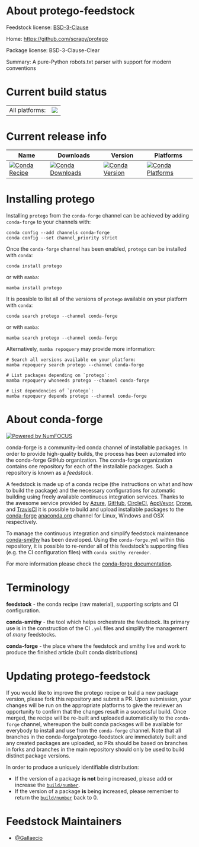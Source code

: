 About protego-feedstock
=======================

Feedstock license: [BSD-3-Clause](https://github.com/conda-forge/protego-feedstock/blob/main/LICENSE.txt)

Home: https://github.com/scrapy/protego

Package license: BSD-3-Clause-Clear

Summary: A pure-Python robots.txt parser with support for modern conventions

Current build status
====================


<table><tr><td>All platforms:</td>
    <td>
      <a href="https://dev.azure.com/conda-forge/feedstock-builds/_build/latest?definitionId=9193&branchName=main">
        <img src="https://dev.azure.com/conda-forge/feedstock-builds/_apis/build/status/protego-feedstock?branchName=main">
      </a>
    </td>
  </tr>
</table>

Current release info
====================

| Name | Downloads | Version | Platforms |
| --- | --- | --- | --- |
| [![Conda Recipe](https://img.shields.io/badge/recipe-protego-green.svg)](https://anaconda.org/conda-forge/protego) | [![Conda Downloads](https://img.shields.io/conda/dn/conda-forge/protego.svg)](https://anaconda.org/conda-forge/protego) | [![Conda Version](https://img.shields.io/conda/vn/conda-forge/protego.svg)](https://anaconda.org/conda-forge/protego) | [![Conda Platforms](https://img.shields.io/conda/pn/conda-forge/protego.svg)](https://anaconda.org/conda-forge/protego) |

Installing protego
==================

Installing `protego` from the `conda-forge` channel can be achieved by adding `conda-forge` to your channels with:

```
conda config --add channels conda-forge
conda config --set channel_priority strict
```

Once the `conda-forge` channel has been enabled, `protego` can be installed with `conda`:

```
conda install protego
```

or with `mamba`:

```
mamba install protego
```

It is possible to list all of the versions of `protego` available on your platform with `conda`:

```
conda search protego --channel conda-forge
```

or with `mamba`:

```
mamba search protego --channel conda-forge
```

Alternatively, `mamba repoquery` may provide more information:

```
# Search all versions available on your platform:
mamba repoquery search protego --channel conda-forge

# List packages depending on `protego`:
mamba repoquery whoneeds protego --channel conda-forge

# List dependencies of `protego`:
mamba repoquery depends protego --channel conda-forge
```


About conda-forge
=================

[![Powered by
NumFOCUS](https://img.shields.io/badge/powered%20by-NumFOCUS-orange.svg?style=flat&colorA=E1523D&colorB=007D8A)](https://numfocus.org)

conda-forge is a community-led conda channel of installable packages.
In order to provide high-quality builds, the process has been automated into the
conda-forge GitHub organization. The conda-forge organization contains one repository
for each of the installable packages. Such a repository is known as a *feedstock*.

A feedstock is made up of a conda recipe (the instructions on what and how to build
the package) and the necessary configurations for automatic building using freely
available continuous integration services. Thanks to the awesome service provided by
[Azure](https://azure.microsoft.com/en-us/services/devops/), [GitHub](https://github.com/),
[CircleCI](https://circleci.com/), [AppVeyor](https://www.appveyor.com/),
[Drone](https://cloud.drone.io/welcome), and [TravisCI](https://travis-ci.com/)
it is possible to build and upload installable packages to the
[conda-forge](https://anaconda.org/conda-forge) [anaconda.org](https://anaconda.org/)
channel for Linux, Windows and OSX respectively.

To manage the continuous integration and simplify feedstock maintenance
[conda-smithy](https://github.com/conda-forge/conda-smithy) has been developed.
Using the ``conda-forge.yml`` within this repository, it is possible to re-render all of
this feedstock's supporting files (e.g. the CI configuration files) with ``conda smithy rerender``.

For more information please check the [conda-forge documentation](https://conda-forge.org/docs/).

Terminology
===========

**feedstock** - the conda recipe (raw material), supporting scripts and CI configuration.

**conda-smithy** - the tool which helps orchestrate the feedstock.
                   Its primary use is in the construction of the CI ``.yml`` files
                   and simplify the management of *many* feedstocks.

**conda-forge** - the place where the feedstock and smithy live and work to
                  produce the finished article (built conda distributions)


Updating protego-feedstock
==========================

If you would like to improve the protego recipe or build a new
package version, please fork this repository and submit a PR. Upon submission,
your changes will be run on the appropriate platforms to give the reviewer an
opportunity to confirm that the changes result in a successful build. Once
merged, the recipe will be re-built and uploaded automatically to the
`conda-forge` channel, whereupon the built conda packages will be available for
everybody to install and use from the `conda-forge` channel.
Note that all branches in the conda-forge/protego-feedstock are
immediately built and any created packages are uploaded, so PRs should be based
on branches in forks and branches in the main repository should only be used to
build distinct package versions.

In order to produce a uniquely identifiable distribution:
 * If the version of a package **is not** being increased, please add or increase
   the [``build/number``](https://docs.conda.io/projects/conda-build/en/latest/resources/define-metadata.html#build-number-and-string).
 * If the version of a package **is** being increased, please remember to return
   the [``build/number``](https://docs.conda.io/projects/conda-build/en/latest/resources/define-metadata.html#build-number-and-string)
   back to 0.

Feedstock Maintainers
=====================

* [@Gallaecio](https://github.com/Gallaecio/)

